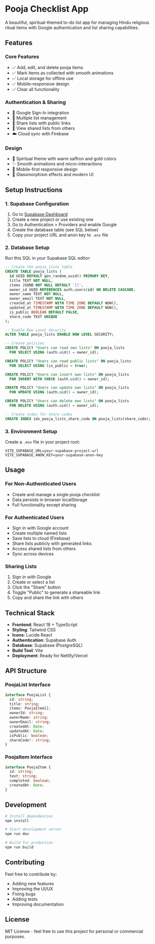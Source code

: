 # Pooja Checklist App

A beautiful, spiritual-themed to-do list app for managing Hindu religious ritual items with Google authentication and list sharing capabilities.

## Features

### Core Features
- ✅ Add, edit, and delete pooja items
- ✅ Mark items as collected with smooth animations
- ✅ Local storage for offline use
- ✅ Mobile-responsive design
- ✅ Clear all functionality

### Authentication & Sharing
- 🔐 Google Sign-In integration
- 📱 Multiple list management
- 🔗 Share lists with public links
- 👥 View shared lists from others
- ☁️ Cloud sync with Firebase

### Design
- 🎨 Spiritual theme with warm saffron and gold colors
- ✨ Smooth animations and micro-interactions
- 📱 Mobile-first responsive design
- 🌟 Glassmorphism effects and modern UI

## Setup Instructions

### 1. Supabase Configuration

1. Go to [Supabase Dashboard](https://supabase.com/dashboard)
2. Create a new project or use existing one
3. Go to Authentication > Providers and enable Google
4. Create the database table (see SQL below)
5. Copy your project URL and anon key to `.env` file

### 2. Database Setup

Run this SQL in your Supabase SQL editor:

```sql
-- Create the pooja_lists table
CREATE TABLE pooja_lists (
  id UUID DEFAULT gen_random_uuid() PRIMARY KEY,
  title TEXT NOT NULL,
  items JSONB NOT NULL DEFAULT '[]',
  owner_id UUID REFERENCES auth.users(id) ON DELETE CASCADE,
  owner_name TEXT NOT NULL,
  owner_email TEXT NOT NULL,
  created_at TIMESTAMP WITH TIME ZONE DEFAULT NOW(),
  updated_at TIMESTAMP WITH TIME ZONE DEFAULT NOW(),
  is_public BOOLEAN DEFAULT FALSE,
  share_code TEXT UNIQUE
);

-- Enable Row Level Security
ALTER TABLE pooja_lists ENABLE ROW LEVEL SECURITY;

-- Create policies
CREATE POLICY "Users can read own lists" ON pooja_lists
  FOR SELECT USING (auth.uid() = owner_id);

CREATE POLICY "Users can read public lists" ON pooja_lists
  FOR SELECT USING (is_public = true);

CREATE POLICY "Users can insert own lists" ON pooja_lists
  FOR INSERT WITH CHECK (auth.uid() = owner_id);

CREATE POLICY "Users can update own lists" ON pooja_lists
  FOR UPDATE USING (auth.uid() = owner_id);

CREATE POLICY "Users can delete own lists" ON pooja_lists
  FOR DELETE USING (auth.uid() = owner_id);

-- Create index for share codes
CREATE INDEX idx_pooja_lists_share_code ON pooja_lists(share_code);
```

### 3. Environment Setup

Create a `.env` file in your project root:

```
VITE_SUPABASE_URL=your-supabase-project-url
VITE_SUPABASE_ANON_KEY=your-supabase-anon-key
```

## Usage

### For Non-Authenticated Users
- Create and manage a single pooja checklist
- Data persists in browser localStorage
- Full functionality except sharing

### For Authenticated Users
- Sign in with Google account
- Create multiple named lists
- Save lists to cloud (Firebase)
- Share lists publicly with generated links
- Access shared lists from others
- Sync across devices

### Sharing Lists
1. Sign in with Google
2. Create or select a list
3. Click the "Share" button
4. Toggle "Public" to generate a shareable link
5. Copy and share the link with others

## Technical Stack

- **Frontend**: React 18 + TypeScript
- **Styling**: Tailwind CSS
- **Icons**: Lucide React
- **Authentication**: Supabase Auth
- **Database**: Supabase (PostgreSQL)
- **Build Tool**: Vite
- **Deployment**: Ready for Netlify/Vercel

## API Structure

### PoojaList Interface
```typescript
interface PoojaList {
  id: string;
  title: string;
  items: PoojaItem[];
  ownerId: string;
  ownerName: string;
  ownerEmail: string;
  createdAt: Date;
  updatedAt: Date;
  isPublic: boolean;
  shareCode?: string;
}
```

### PoojaItem Interface
```typescript
interface PoojaItem {
  id: string;
  text: string;
  completed: boolean;
  createdAt: Date;
}
```

## Development

```bash
# Install dependencies
npm install

# Start development server
npm run dev

# Build for production
npm run build
```

## Contributing

Feel free to contribute by:
- Adding new features
- Improving the UI/UX
- Fixing bugs
- Adding tests
- Improving documentation

## License

MIT License - feel free to use this project for personal or commercial purposes.